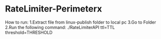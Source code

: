 # RateLimiter-Perimeterx
How to run:
1.Extract file from linux-publish folder to local pc
3.Go to Folder
2.Run the following command: ./RateLimiterAPI ttl=TTL threshold=THRESHOLD
